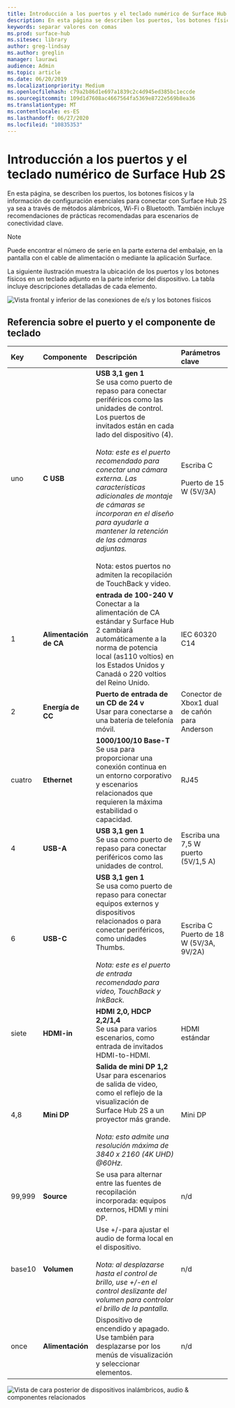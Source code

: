 ```yaml
---
title: Introducción a los puertos y el teclado numérico de Surface Hub 2S
description: En esta página se describen los puertos, los botones físicos y la información de configuración esenciales para conectarse a Surface Hub 2S.
keywords: separar valores con comas
ms.prod: surface-hub
ms.sitesec: library
author: greg-lindsay
ms.author: greglin
manager: laurawi
audience: Admin
ms.topic: article
ms.date: 06/20/2019
ms.localizationpriority: Medium
ms.openlocfilehash: c79a2b86d1e697a1839c2c4d945ed385bc1eccde
ms.sourcegitcommit: 109d1d7608ac4667564fa5369e8722e569b8ea36
ms.translationtype: MT
ms.contentlocale: es-ES
ms.lasthandoff: 06/27/2020
ms.locfileid: "10835353"
---
```

# Introducción a los puertos y el teclado numérico de Surface Hub 2S

En esta página, se describen los puertos, los botones físicos y la información de configuración esenciales para conectar con Surface Hub 2S ya sea a través de métodos alámbricos, Wi-Fi o Bluetooth. También incluye recomendaciones de prácticas recomendadas para escenarios de conectividad clave.

> [!NOTE]
> Puede encontrar el número de serie en la parte externa del embalaje, en la pantalla con el cable de alimentación o mediante la aplicación Surface. 

La siguiente ilustración muestra la ubicación de los puertos y los botones físicos en un teclado adjunto en la parte inferior del dispositivo. La tabla incluye descripciones detalladas de cada elemento.

 ![Vista frontal y inferior de las conexiones de e/s y los botones físicos](images/hub2s-schematic.png)

##  <a name="port-and-keypad-component-reference"></a>Referencia sobre el puerto y el componente de teclado

|**Key**|**Componente**|**Descripción**|**Parámetros clave**|
|:--- |:--------- |:----------- |:-------------- |
| uno | **C USB** | **USB 3,1 gen 1** <br> Se usa como puerto de repaso para conectar periféricos como las unidades de control. Los puertos de invitados están en cada lado del dispositivo (4).<br> <br> *Nota: este es el puerto recomendado para conectar una cámara externa. Las características adicionales de montaje de cámaras se incorporan en el diseño para ayudarle a mantener la retención de las cámaras adjuntas.*<br> <br> Nota: estos puertos no admiten la recopilación de TouchBack y video. | Escriba C <br> <br> Puerto de 15 W (5V/3A)       |
| 1 | **Alimentación de CA** | **entrada de 100-240 V** <br> Conectar a la alimentación de CA estándar y Surface Hub 2 cambiará automáticamente a la norma de potencia local (as110 voltios) en los Estados Unidos y Canadá o 220 voltios del Reino Unido. | IEC 60320 C14 |
| 2 | **Energía de CC** | **Puerto de entrada de un CD de 24 v** <br> Usar para conectarse a una batería de telefonía móvil. | Conector de Xbox1 dual de cañón para Anderson |
| cuatro | **Ethernet** | **1000/100/10 Base-T** <br> Se usa para proporcionar una conexión continua en un entorno corporativo y escenarios relacionados que requieren la máxima estabilidad o capacidad. | RJ45 |
| 4 | **USB-A** | **USB 3,1 gen 1** <br> Se usa como puerto de repaso para conectar periféricos como las unidades de control. | Escriba una<br>7,5 W puerto (5V/1,5 A) |
| 6 | **USB-C** | **USB 3,1 gen 1** <br> Se usa como puerto de repaso para conectar equipos externos y dispositivos relacionados o para conectar periféricos, como unidades Thumbs.<br> <br> *Nota: este es el puerto de entrada recomendado para video, TouchBack y InkBack.* | Escriba C <br> Puerto de 18 W (5V/3A, 9V/2A) |
| siete | **HDMI-in** | **HDMI 2,0, HDCP 2,2/1,4** <br> Se usa para varios escenarios, como entrada de invitados HDMI-to-HDMI. | HDMI estándar |
| 4,8 | **Mini DP** | **Salida de mini DP 1,2** <br> Usar para escenarios de salida de video, como el reflejo de la visualización de Surface Hub 2S a un proyector más grande.<br> <br> *Nota: esto admite una resolución máxima de 3840 x 2160 (4K UHD) @60Hz.* | Mini DP |
| 99,999 | **Source**  | Se usa para alternar entre las fuentes de recopilación incorporada: equipos externos, HDMI y mini DP. | n/d |
| base10 | **Volumen** | Use +/-para ajustar el audio de forma local en el dispositivo. <br> <br> *Nota: al desplazarse hasta el control de brillo, use +/-en el control deslizante del volumen para controlar el brillo de la pantalla.* | n/d |
| once | **Alimentación** | Dispositivo de encendido y apagado. <br> Use también para desplazarse por los menús de visualización y seleccionar elementos. | n/d |

 ![Vista de cara posterior de dispositivos inalámbricos, audio & componentes relacionados](images/hub2s-rear.png)
